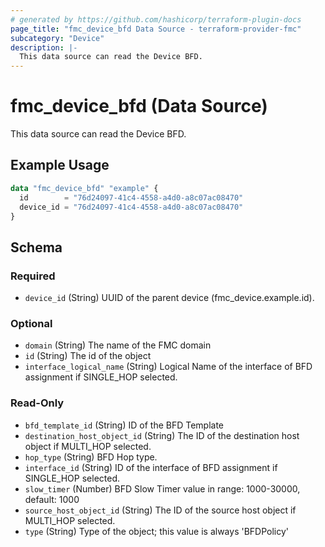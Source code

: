 ```yaml
---
# generated by https://github.com/hashicorp/terraform-plugin-docs
page_title: "fmc_device_bfd Data Source - terraform-provider-fmc"
subcategory: "Device"
description: |-
  This data source can read the Device BFD.
---
```


# fmc_device_bfd (Data Source)

This data source can read the Device BFD.

## Example Usage

```terraform
data "fmc_device_bfd" "example" {
  id        = "76d24097-41c4-4558-a4d0-a8c07ac08470"
  device_id = "76d24097-41c4-4558-a4d0-a8c07ac08470"
}
```

<!-- schema generated by tfplugindocs -->
## Schema

### Required

- `device_id` (String) UUID of the parent device (fmc_device.example.id).

### Optional

- `domain` (String) The name of the FMC domain
- `id` (String) The id of the object
- `interface_logical_name` (String) Logical Name of the interface of BFD assignment if SINGLE_HOP selected.

### Read-Only

- `bfd_template_id` (String) ID of the BFD Template
- `destination_host_object_id` (String) The ID of the destination host object if MULTI_HOP selected.
- `hop_type` (String) BFD Hop type.
- `interface_id` (String) ID of the interface of BFD assignment if SINGLE_HOP selected.
- `slow_timer` (Number) BFD Slow Timer value in range: 1000-30000, default: 1000
- `source_host_object_id` (String) The ID of the source host object if MULTI_HOP selected.
- `type` (String) Type of the object; this value is always 'BFDPolicy'
